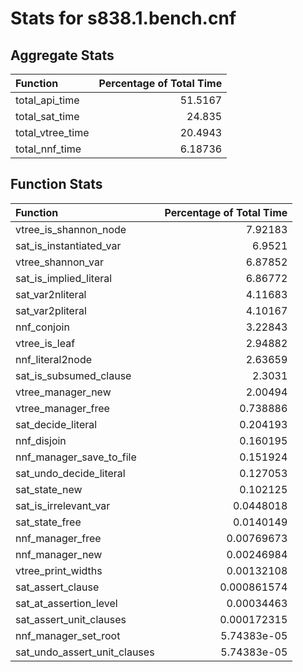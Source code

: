 # Stats for s838.1.bench.cnf

## Aggregate Stats
| Function         |   Percentage of Total Time |
|:-----------------|---------------------------:|
| total_api_time   |                   51.5167  |
| total_sat_time   |                   24.835   |
| total_vtree_time |                   20.4943  |
| total_nnf_time   |                    6.18736 |

## Function Stats
| Function                     |   Percentage of Total Time |
|:-----------------------------|---------------------------:|
| vtree_is_shannon_node        |                7.92183     |
| sat_is_instantiated_var      |                6.9521      |
| vtree_shannon_var            |                6.87852     |
| sat_is_implied_literal       |                6.86772     |
| sat_var2nliteral             |                4.11683     |
| sat_var2pliteral             |                4.10167     |
| nnf_conjoin                  |                3.22843     |
| vtree_is_leaf                |                2.94882     |
| nnf_literal2node             |                2.63659     |
| sat_is_subsumed_clause       |                2.3031      |
| vtree_manager_new            |                2.00494     |
| vtree_manager_free           |                0.738886    |
| sat_decide_literal           |                0.204193    |
| nnf_disjoin                  |                0.160195    |
| nnf_manager_save_to_file     |                0.151924    |
| sat_undo_decide_literal      |                0.127053    |
| sat_state_new                |                0.102125    |
| sat_is_irrelevant_var        |                0.0448018   |
| sat_state_free               |                0.0140149   |
| nnf_manager_free             |                0.00769673  |
| nnf_manager_new              |                0.00246984  |
| vtree_print_widths           |                0.00132108  |
| sat_assert_clause            |                0.000861574 |
| sat_at_assertion_level       |                0.00034463  |
| sat_assert_unit_clauses      |                0.000172315 |
| nnf_manager_set_root         |                5.74383e-05 |
| sat_undo_assert_unit_clauses |                5.74383e-05 |